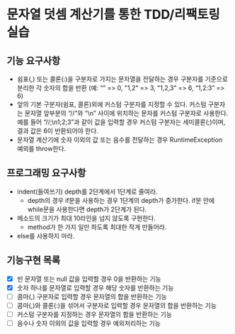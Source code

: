 # 문자열 덧셈 계산기를 통한 TDD/리팩토링 실습
## 기능 요구사항
* 쉼표(,) 또는 콜론(:)을 구분자로 가지는 문자열을 전달하는 경우 구분자를 기준으로 분리한 각 숫자의 합을 반환 (예: “” => 0, "1,2" => 3, "1,2,3" => 6, “1,2:3” => 6)
* 앞의 기본 구분자(쉼표, 콜론)외에 커스텀 구분자를 지정할 수 있다. 커스텀 구분자는 문자열 앞부분의 “//”와 “\n” 사이에 위치하는 문자를 커스텀 구분자로 사용한다. 예를 들어 “//;\n1;2;3”과 같이 값을 입력할 경우 커스텀 구분자는 세미콜론(;)이며, 결과 값은 6이 반환되어야 한다.
* 문자열 계산기에 숫자 이외의 값 또는 음수를 전달하는 경우 RuntimeException 예외를 throw한다.

## 프로그래밍 요구사항
* indent(들여쓰기) depth를 2단계에서 1단계로 줄여라.
    * depth의 경우 if문을 사용하는 경우 1단계의 depth가 증가한다. if문 안에 while문을 사용한다면 depth가 2단계가 된다.
* 메소드의 크기가 최대 10라인을 넘지 않도록 구현한다.
    * method가 한 가지 일만 하도록 최대한 작게 만들어라.
* else를 사용하지 마라.

## 기능구현 목록
* [X] 빈 문자열 또는 null 값을 입력할 경우 0을 반환하는 기능
* [X] 숫자 하나를 문자열로 입력할 경우 해당 숫자를 반환하는 기능
* [ ] 콤마(,) 구분자로 입력할 경우 문자열의 합을 반환하는 기능
* [ ] 콤마(,)와 콜론(:)을 섞어서 구분자로 입력할 경우 문자열의 합을 반환하는 기능
* [ ] 커스텀 구분자를 지정하는 경우 문자열의 합을 반환하는 기능
* [ ] 음수나 숫자 이외의 값을 입력할 경우 예외처리하는 기능
